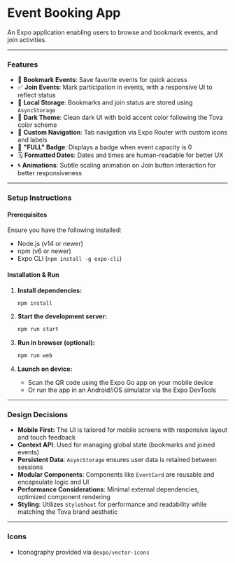 # Event Booking App

An Expo application enabling users to browse and bookmark events, and join activities.

---

### Features

- 🔖 **Bookmark Events**: Save favorite events for quick access
- ✅ **Join Events**: Mark participation in events, with a responsive UI to reflect status
- 💾 **Local Storage**: Bookmarks and join status are stored using `AsyncStorage`
- 🌙 **Dark Theme**: Clean dark UI with bold accent color following the Tova color scheme
- 🧭 **Custom Navigation**: Tab navigation via Expo Router with custom icons and labels
- 🚫 **"FULL" Badge**: Displays a badge when event capacity is 0
- 🗓️ **Formatted Dates**: Dates and times are human-readable for better UX
- 🌀 **Animations**: Subtle scaling animation on Join button interaction for better responsiveness

---

### Setup Instructions

#### Prerequisites

Ensure you have the following installed:

- Node.js (v14 or newer)
- npm (v6 or newer)
- Expo CLI (`npm install -g expo-cli`)

#### Installation & Run

1. **Install dependencies:**

   ```bash
   npm install
   ```

2. **Start the development server:**

   ```bash
   npm run start
   ```

3. **Run in browser (optional):**

   ```bash
   npm run web
   ```

4. **Launch on device:**

   - Scan the QR code using the Expo Go app on your mobile device
   - Or run the app in an Android/iOS simulator via the Expo DevTools

---

### Design Decisions

- **Mobile First:** The UI is tailored for mobile screens with responsive layout and touch feedback
- **Context API**: Used for managing global state (bookmarks and joined events)
- **Persistent Data**: `AsyncStorage` ensures user data is retained between sessions
- **Modular Components**: Components like `EventCard` are reusable and encapsulate logic and UI
- **Performance Considerations**: Minimal external dependencies, optimized component rendering
- **Styling**: Utilizes `StyleSheet` for performance and readability while matching the Tova brand aesthetic

---

### Icons

- Iconography provided via `@expo/vector-icons`

